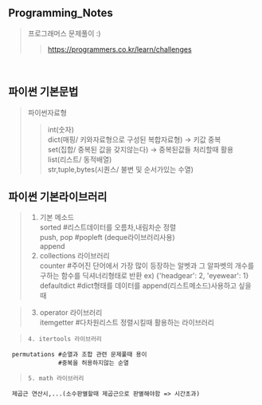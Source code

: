 ## Programming_Notes
> 프로그래머스 문제풀이 :)
>> https://programmers.co.kr/learn/challenges
  
<br>    

## 파이썬 기본문법
>  파이썬자료형
>>  int(숫자)  
    dict(매핑/ 키와자료형으로 구성된 복합자료형) -> 키값 중복  
    set(집합/ 중복된 값을 갖지않는다) -> 중복된값들 처리할때 활용  
    list(리스트/ 동적배열)  
    str,tuple,bytes(시퀀스/ 불변 및 순서가있는 수열)
    
## 파이썬 기본라이브러리


>    1. 기본 메소드  
     sorted #리스트데이터를 오름차,내림차순 정렬  
     push, pop #popleft (deque라이브러리사용)  
     append  
>    2. collections 라이브러리  
     counter #주어진 단어에서 가장 많이 등장하는 알벳과 그 알파벳의 개수를 구하는 함수를 딕셔너리형태로 반환 ex) {'headgear': 2, 'eyewear': 1}  
     defaultdict #dict형태를 데이터를 append(리스트메소드)사용하고 싶을 때 
     
>    3. operator 라이브러리  
     itemgetter #다차원리스트 정렬시킬때 활용하는 라이브러리   
     
>     4. itertools 라이브러리  
     permutations #순열과 조합 관련 문제풀때 용이  
                  #중복을 허용하지않는 순열
                  
>     5. math 라이브러리    
     제곱근 연산시,...(소수판별할때 제곱근으로 판별해야함 => 시간초과)
